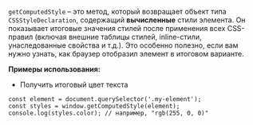 `getComputedStyle` – это метод, который возвращает объект типа `CSSStyleDeclaration`, содержащий **вычисленные** стили элемента. Он показывает итоговые значения стилей после применения всех CSS-правил (включая внешние таблицы стилей, inline-стили, унаследованные свойства и т.д.). Это особенно полезно, если вам нужно узнать, как браузер отобразил элемент в итоговом варианте.

**Примеры использования:**
- Получить итоговый цвет текста
```JS
const element = document.querySelector('.my-element');
const styles = window.getComputedStyle(element);
console.log(styles.color); // например, "rgb(255, 0, 0)"
```

